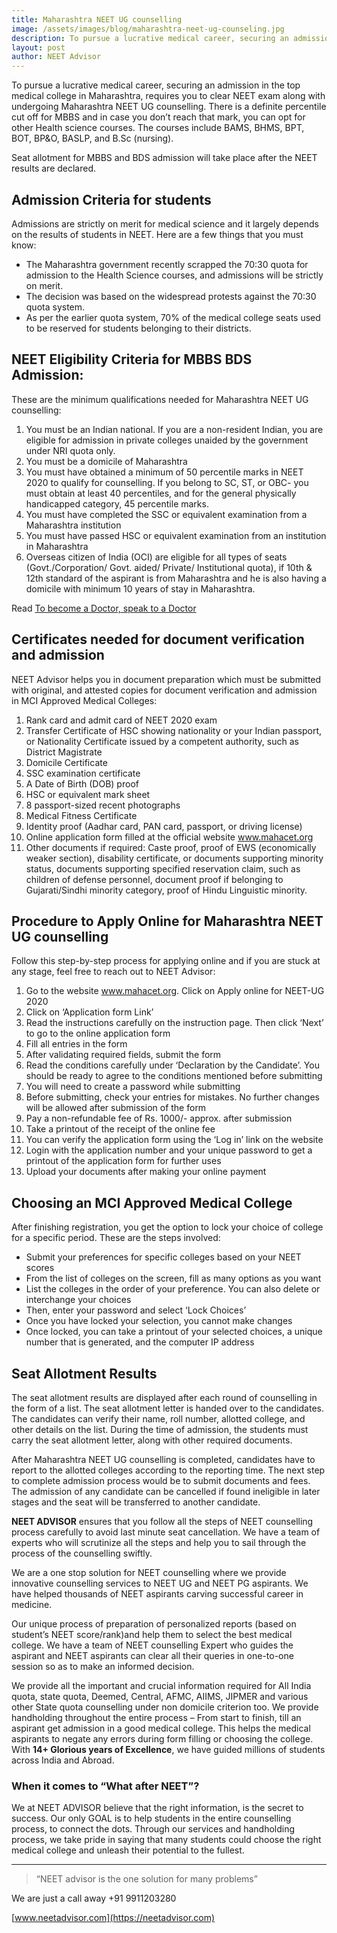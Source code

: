 ```yaml
---
title: Maharashtra NEET UG counselling
image: /assets/images/blog/maharashtra-neet-ug-counseling.jpg
description: To pursue a lucrative medical career, securing an admission in the top medical college in Maharashtra, requires you to clear NEET exam along with undergoing Maharashtra NEET UG counselling.
layout: post
author: NEET Advisor
---
```


To pursue a lucrative medical career, securing an admission in the top medical college in Maharashtra, requires you to clear NEET exam along with undergoing Maharashtra NEET UG counselling. There is a definite percentile cut off for MBBS and in case you don’t reach that mark, you can opt for other Health science courses. The courses include BAMS, BHMS, BPT, BOT, BP&O, BASLP, and B.Sc (nursing).

Seat allotment for MBBS and BDS admission will take place after the NEET results are declared.  

## Admission Criteria for students 

Admissions are strictly on merit for medical science and it largely depends on the results of students in NEET. Here are a few things that you must know:

- The Maharashtra government recently scrapped the 70:30 quota for admission to the Health Science courses, and admissions will be strictly on merit.
- The decision was based on the widespread protests against the 70:30 quota system.  
- As per the earlier quota system, 70% of the medical college seats used to be reserved for students belonging to their districts.  

## NEET Eligibility Criteria for MBBS BDS Admission:  

These are the minimum qualifications needed for Maharashtra NEET UG counselling:  

1. You must be an Indian national. If you are a non-resident Indian, you are eligible for admission in private colleges unaided by the government under NRI quota only. 
2. You must be a domicile of Maharashtra  
3. You must have obtained a minimum of 50 percentile marks in NEET 2020 to qualify for counselling. If you belong to SC, ST, or OBC- you must obtain at least 40 percentiles, and for the general physically handicapped category, 45 percentile marks. 
4. You must have completed the SSC or equivalent examination from a Maharashtra institution  
5. You must have passed HSC or equivalent examination from an institution in Maharashtra  
6. Overseas citizen of India (OCI) are eligible for all types of seats (Govt./Corporation/ Govt. aided/ Private/ Institutional quota), if 10th & 12th standard of the aspirant is from Maharashtra and he is also having a domicile with minimum 10 years of stay in Maharashtra. 
 
Read [To become a Doctor, speak to a Doctor](/blog/become-doctor/)

## Certificates needed for document verification and admission  

NEET Advisor helps you in document preparation which must be submitted with original, and attested copies for document verification and admission in MCI Approved Medical Colleges:

1. Rank card and admit card of NEET 2020 exam  
2. Transfer Certificate of HSC showing nationality or your Indian passport, or Nationality Certificate issued by a competent authority, such as District Magistrate  
3. Domicile Certificate  
4. SSC examination certificate  
5. A Date of Birth (DOB) proof  
6. HSC or equivalent mark sheet  
7. 8 passport-sized recent photographs  
8. Medical Fitness Certificate  
9. Identity proof (Aadhar card, PAN card, passport, or driving license) 
10. Online application form filled at the official website www.mahacet.org  
11. Other documents if required: Caste proof, proof of EWS (economically weaker section), disability certificate, or documents supporting minority status, documents supporting specified reservation claim, such as children of defense personnel, document proof if belonging to Gujarati/Sindhi minority category, proof of Hindu Linguistic minority.

## Procedure to Apply Online for Maharashtra NEET UG counselling  

Follow this step-by-step process for applying online and if you are stuck at any stage, feel free to reach out to NEET Advisor:

1. Go to the website www.mahacet.org. Click on Apply online for NEET-UG 2020  
2. Click on ‘Application form Link’  
3. Read the instructions carefully on the instruction page. Then click ‘Next’ to go to the online application form  
4. Fill all entries in the form  
5. After validating required fields, submit the form 
6. Read the conditions carefully under ‘Declaration by the Candidate’. You should be ready to agree to the conditions mentioned before submitting  
7. You will need to create a password while submitting  
8. Before submitting, check your entries for mistakes. No further changes will be allowed after submission of the form 
9. Pay a non-refundable fee of Rs. 1000/- approx. after submission  
10. Take a printout of the receipt of the online fee  
11. You can verify the application form using the ‘Log in’ link on the website   
12. Login with the application number and your unique password to get a printout of the application form for further uses  
13. Upload your documents after making your online payment 

## Choosing an MCI Approved Medical College  

After finishing registration, you get the option to lock your choice of college for a specific period. These are the steps involved:

- Submit your preferences for specific colleges based on your NEET scores  
- From the list of colleges on the screen, fill as many options as you want  
- List the colleges in the order of your preference. You can also delete or interchange your choices  
- Then, enter your password and select ‘Lock Choices’  
- Once you have locked your selection, you cannot make changes  
- Once locked, you can take a printout of your selected choices, a unique number that is generated, and the computer IP address

## Seat Allotment Results  

The seat allotment results are displayed after each round of counselling in the form of a list. The seat allotment letter is handed over to the candidates. The candidates can verify their name, roll number, allotted college, and other details on the list. During the time of admission, the students must carry the seat allotment letter, along with other required documents.

After Maharashtra NEET UG counselling is completed, candidates have to report to the allotted colleges according to the reporting time. The next step to complete admission process would be to submit documents and fees. The admission of any candidate can be cancelled if found ineligible in later stages and the seat will be transferred to another candidate.  
 
**NEET ADVISOR** ensures that you follow all the steps of NEET counselling process carefully to avoid last minute seat cancellation. We have a team of experts who will scrutinize all the steps and help you to sail through the process of the counselling swiftly.  
 
We are a one stop solution for NEET counselling where we provide innovative counselling services to NEET UG and NEET PG aspirants. We have helped thousands of NEET aspirants carving successful career in medicine.  
 
Our unique process of preparation of personalized reports (based on student’s NEET score/rank)and help them to select the best medical college. We have a team of NEET counselling  Expert who guides the aspirant and NEET aspirants can clear all their queries in one-to-one session so as to make an informed decision.  
 
We provide all the important and crucial information required for All India quota, state quota, Deemed, Central, AFMC, AIIMS, JIPMER and various other State quota counselling under non domicile criterion too. We provide handholding throughout the entire process – From start to finish, till an aspirant get admission in a good medical college. This helps the medical aspirants to negate any errors during form filling or choosing the college. With **14+ Glorious years of Excellence**, we have guided millions of students across India and Abroad. 

### When it comes to “What after NEET”?  

We at NEET ADVISOR believe that the right information, is the secret to success. Our only GOAL is to help students in the entire counselling process, to connect the dots. Through our services and handholding process, we take pride in saying that many students could choose the right medical college and unleash their potential to the fullest.  

<hr>

> “NEET advisor is the one solution for many problems”

We are just a call away +91 9911203280

[www.neetadvisor.com](https://neetadvisor.com)

 

